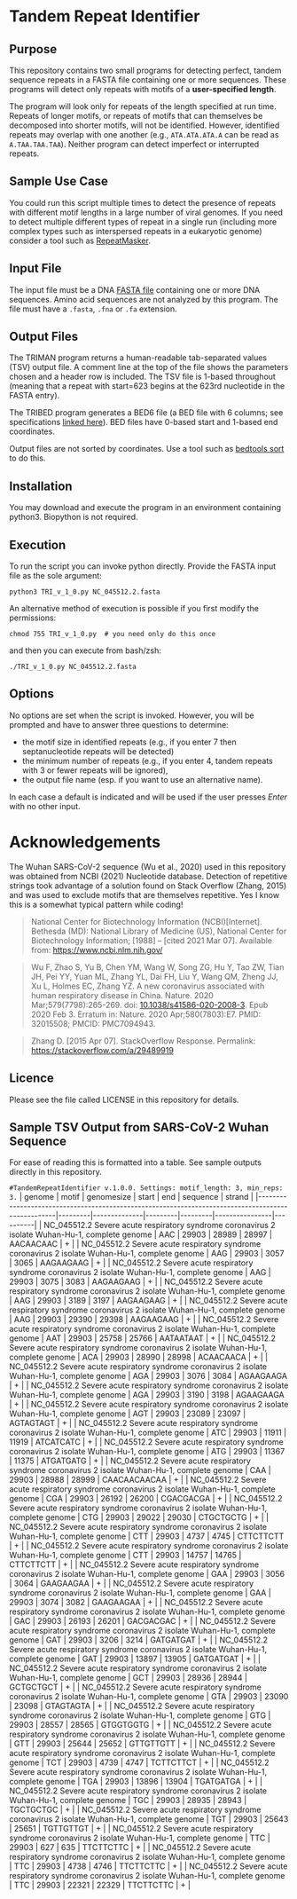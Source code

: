 # Tandem Repeat Identifier

## Purpose
This repository contains two small programs for detecting perfect, tandem sequence repeats in a FASTA file containing one or more sequences. These programs will detect only repeats with motifs of a **user-specified length**.

The program will look only for repeats of the length specified at run time. Repeats of longer motifs, or repeats of motifs that can themselves be decomposed into shorter motifs, will not be identified. However, identified repeats may overlap with one another (e.g., `ATA.ATA.ATA.A` can be read as `A.TAA.TAA.TAA`). Neither program can detect imperfect or interrupted repeats.

## Sample Use Case
You could run this script multiple times to detect the presence of repeats with different motif lengths in a large number of viral genomes. If you need to detect multiple different types of repeat in a single run (including more complex types such as interspersed repeats in a eukaryotic genome) consider a tool such as [RepeatMasker](http://www.repeatmasker.org).

## Input File
The input file must be a DNA [FASTA file](https://en.wikipedia.org/wiki/FASTA_format) containing one or more DNA sequences. Amino acid sequences are not analyzed by this program. The file must have a `.fasta`, `.fna` or `.fa` extension.

## Output Files
The TRIMAN program returns a human-readable tab-separated values (TSV) output file. A comment line at the top of the file shows the parameters chosen and a header row is included. The TSV file is 1-based throughout (meaning that a repeat with start=623 begins at the 623rd nucleotide in the FASTA entry).

The TRIBED program generates a BED6 file (a BED file with 6 columns; see specifications [linked here](https://bedtools.readthedocs.io/en/latest/content/general-usage.html#bed-format)). BED files have 0-based start and 1-based end coordinates.

Output files are not sorted by coordinates. Use a tool such as [bedtools sort](https://bedtools.readthedocs.io/en/latest/content/tools/sort.html) to do this.

## Installation
You may download and execute the program in an environment containing python3. Biopython is not required.

## Execution
To run the script you can invoke python directly. Provide the FASTA input file as the sole argument:
```
python3 TRI_v_1_0.py NC_045512.2.fasta
```

An alternative method of execution is possible if you first modify the permissions:
```
chmod 755 TRI_v_1_0.py  # you need only do this once
```
and then you can execute from bash/zsh:
```
./TRI_v_1_0.py NC_045512.2.fasta
```

## Options
No options are set when the script is invoked. However, you will be prompted and have to answer three questions to determine:

* the motif size in identified repeats (e.g., if you enter 7 then septanucleotide repeats will be detected)
* the minimum number of repeats (e.g., if you enter 4, tandem repeats with 3 or fewer repeats will be ignored),
* the output file name (esp. if you want to use an alternative name).

In each case a default is indicated and will be used if the user presses _Enter_ with no other input.

# Acknowledgements
The Wuhan SARS-CoV-2 sequence (Wu et al., 2020) used in this repository was obtained from NCBI (2021) Nucleotide database. Detection of repetitive strings took advantage of a solution found on Stack Overflow (Zhang, 2015) and was used to exclude motifs that are themselves repetitive. Yes I know this is a somewhat typical pattern while coding!

>National Center for Biotechnology Information (NCBI)[Internet]. Bethesda (MD): National Library of Medicine (US), National Center for Biotechnology Information; [1988] – [cited 2021 Mar 07]. Available from: https://www.ncbi.nlm.nih.gov/

>Wu F, Zhao S, Yu B, Chen YM, Wang W, Song ZG, Hu Y, Tao ZW, Tian JH, Pei YY, Yuan ML, Zhang YL, Dai FH, Liu Y, Wang QM, Zheng JJ, Xu L, Holmes EC, Zhang YZ. A new coronavirus associated with human respiratory disease in China. Nature. 2020 Mar;579(7798):265-269. doi: [10.1038/s41586-020-2008-3](https://dx.doi.org/10.1038/s41586-020-2008-3). Epub 2020 Feb 3. Erratum in: Nature. 2020 Apr;580(7803):E7. PMID: 32015508; PMCID: PMC7094943.

>Zhang D. [2015 Apr 07]. StackOverflow Response. Permalink: https://stackoverflow.com/a/29489919

## Licence
Please see the file called LICENSE in this repository for details.

## Sample TSV Output from SARS-CoV-2 Wuhan Sequence
For ease of reading this is formatted into a table. See sample outputs directly in this repository.

`#TandemRepeatIdentifier v.1.0.0. Settings: motif_length: 3, min_reps: 3.`
| genome                                                                                            | motif   | genomesize   | start   | end     | sequence       | strand   |
|---------------------------------------------------------------------------------------------------|---------|--------------|---------|---------|----------------|----------|
| NC_045512.2 Severe acute respiratory syndrome coronavirus 2 isolate Wuhan-Hu-1, complete genome   | AAC     | 29903        | 28989   | 28997   | AACAACAAC      | +        |
| NC_045512.2 Severe acute respiratory syndrome coronavirus 2 isolate Wuhan-Hu-1, complete genome   | AAG     | 29903        | 3057    | 3065    | AAGAAGAAG      | +        |
| NC_045512.2 Severe acute respiratory syndrome coronavirus 2 isolate Wuhan-Hu-1, complete genome   | AAG     | 29903        | 3075    | 3083    | AAGAAGAAG      | +        |
| NC_045512.2 Severe acute respiratory syndrome coronavirus 2 isolate Wuhan-Hu-1, complete genome   | AAG     | 29903        | 3189    | 3197    | AAGAAGAAG      | +        |
| NC_045512.2 Severe acute respiratory syndrome coronavirus 2 isolate Wuhan-Hu-1, complete genome   | AAG     | 29903        | 29390   | 29398   | AAGAAGAAG      | +        |
| NC_045512.2 Severe acute respiratory syndrome coronavirus 2 isolate Wuhan-Hu-1, complete genome   | AAT     | 29903        | 25758   | 25766   | AATAATAAT      | +        |
| NC_045512.2 Severe acute respiratory syndrome coronavirus 2 isolate Wuhan-Hu-1, complete genome   | ACA     | 29903        | 28990   | 28998   | ACAACAACA      | +        |
| NC_045512.2 Severe acute respiratory syndrome coronavirus 2 isolate Wuhan-Hu-1, complete genome   | AGA     | 29903        | 3076    | 3084    | AGAAGAAGA      | +        |
| NC_045512.2 Severe acute respiratory syndrome coronavirus 2 isolate Wuhan-Hu-1, complete genome   | AGA     | 29903        | 3190    | 3198    | AGAAGAAGA      | +        |
| NC_045512.2 Severe acute respiratory syndrome coronavirus 2 isolate Wuhan-Hu-1, complete genome   | AGT     | 29903        | 23089   | 23097   | AGTAGTAGT      | +        |
| NC_045512.2 Severe acute respiratory syndrome coronavirus 2 isolate Wuhan-Hu-1, complete genome   | ATC     | 29903        | 11911   | 11919   | ATCATCATC      | +        |
| NC_045512.2 Severe acute respiratory syndrome coronavirus 2 isolate Wuhan-Hu-1, complete genome   | ATG     | 29903        | 11367   | 11375   | ATGATGATG      | +        |
| NC_045512.2 Severe acute respiratory syndrome coronavirus 2 isolate Wuhan-Hu-1, complete genome   | CAA     | 29903        | 28988   | 28999   | CAACAACAACAA   | +        |
| NC_045512.2 Severe acute respiratory syndrome coronavirus 2 isolate Wuhan-Hu-1, complete genome   | CGA     | 29903        | 26192   | 26200   | CGACGACGA      | +        |
| NC_045512.2 Severe acute respiratory syndrome coronavirus 2 isolate Wuhan-Hu-1, complete genome   | CTG     | 29903        | 29022   | 29030   | CTGCTGCTG      | +        |
| NC_045512.2 Severe acute respiratory syndrome coronavirus 2 isolate Wuhan-Hu-1, complete genome   | CTT     | 29903        | 4737    | 4745    | CTTCTTCTT      | +        |
| NC_045512.2 Severe acute respiratory syndrome coronavirus 2 isolate Wuhan-Hu-1, complete genome   | CTT     | 29903        | 14757   | 14765   | CTTCTTCTT      | +        |
| NC_045512.2 Severe acute respiratory syndrome coronavirus 2 isolate Wuhan-Hu-1, complete genome   | GAA     | 29903        | 3056    | 3064    | GAAGAAGAA      | +        |
| NC_045512.2 Severe acute respiratory syndrome coronavirus 2 isolate Wuhan-Hu-1, complete genome   | GAA     | 29903        | 3074    | 3082    | GAAGAAGAA      | +        |
| NC_045512.2 Severe acute respiratory syndrome coronavirus 2 isolate Wuhan-Hu-1, complete genome   | GAC     | 29903        | 26193   | 26201   | GACGACGAC      | +        |
| NC_045512.2 Severe acute respiratory syndrome coronavirus 2 isolate Wuhan-Hu-1, complete genome   | GAT     | 29903        | 3206    | 3214    | GATGATGAT      | +        |
| NC_045512.2 Severe acute respiratory syndrome coronavirus 2 isolate Wuhan-Hu-1, complete genome   | GAT     | 29903        | 13897   | 13905   | GATGATGAT      | +        |
| NC_045512.2 Severe acute respiratory syndrome coronavirus 2 isolate Wuhan-Hu-1, complete genome   | GCT     | 29903        | 28936   | 28944   | GCTGCTGCT      | +        |
| NC_045512.2 Severe acute respiratory syndrome coronavirus 2 isolate Wuhan-Hu-1, complete genome   | GTA     | 29903        | 23090   | 23098   | GTAGTAGTA      | +        |
| NC_045512.2 Severe acute respiratory syndrome coronavirus 2 isolate Wuhan-Hu-1, complete genome   | GTG     | 29903        | 28557   | 28565   | GTGGTGGTG      | +        |
| NC_045512.2 Severe acute respiratory syndrome coronavirus 2 isolate Wuhan-Hu-1, complete genome   | GTT     | 29903        | 25644   | 25652   | GTTGTTGTT      | +        |
| NC_045512.2 Severe acute respiratory syndrome coronavirus 2 isolate Wuhan-Hu-1, complete genome   | TCT     | 29903        | 4739    | 4747    | TCTTCTTCT      | +        |
| NC_045512.2 Severe acute respiratory syndrome coronavirus 2 isolate Wuhan-Hu-1, complete genome   | TGA     | 29903        | 13896   | 13904   | TGATGATGA      | +        |
| NC_045512.2 Severe acute respiratory syndrome coronavirus 2 isolate Wuhan-Hu-1, complete genome   | TGC     | 29903        | 28935   | 28943   | TGCTGCTGC      | +        |
| NC_045512.2 Severe acute respiratory syndrome coronavirus 2 isolate Wuhan-Hu-1, complete genome   | TGT     | 29903        | 25643   | 25651   | TGTTGTTGT      | +        |
| NC_045512.2 Severe acute respiratory syndrome coronavirus 2 isolate Wuhan-Hu-1, complete genome   | TTC     | 29903        | 627     | 635     | TTCTTCTTC      | +        |
| NC_045512.2 Severe acute respiratory syndrome coronavirus 2 isolate Wuhan-Hu-1, complete genome   | TTC     | 29903        | 4738    | 4746    | TTCTTCTTC      | +        |
| NC_045512.2 Severe acute respiratory syndrome coronavirus 2 isolate Wuhan-Hu-1, complete genome   | TTC     | 29903        | 22321   | 22329   | TTCTTCTTC      | +        |
